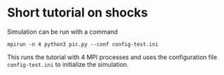 # Short tutorial on shocks

Simulation can be run with a command
```
mpirun -n 4 python3 pic.py --conf config-test.ini
```

This runs the tutorial with 4 MPI processes and uses the configuration file `config-test.ini` to initialize the simulation.
